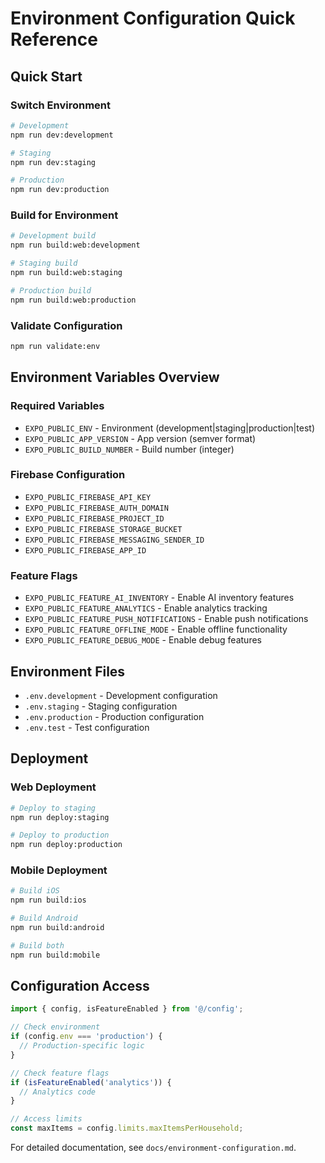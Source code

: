 # Environment Configuration Quick Reference

## Quick Start

### Switch Environment
```bash
# Development
npm run dev:development

# Staging  
npm run dev:staging

# Production
npm run dev:production
```

### Build for Environment
```bash
# Development build
npm run build:web:development

# Staging build
npm run build:web:staging  

# Production build
npm run build:web:production
```

### Validate Configuration
```bash
npm run validate:env
```

## Environment Variables Overview

### Required Variables
- `EXPO_PUBLIC_ENV` - Environment (development|staging|production|test)
- `EXPO_PUBLIC_APP_VERSION` - App version (semver format)
- `EXPO_PUBLIC_BUILD_NUMBER` - Build number (integer)

### Firebase Configuration
- `EXPO_PUBLIC_FIREBASE_API_KEY`
- `EXPO_PUBLIC_FIREBASE_AUTH_DOMAIN`
- `EXPO_PUBLIC_FIREBASE_PROJECT_ID`
- `EXPO_PUBLIC_FIREBASE_STORAGE_BUCKET`
- `EXPO_PUBLIC_FIREBASE_MESSAGING_SENDER_ID`
- `EXPO_PUBLIC_FIREBASE_APP_ID`

### Feature Flags
- `EXPO_PUBLIC_FEATURE_AI_INVENTORY` - Enable AI inventory features
- `EXPO_PUBLIC_FEATURE_ANALYTICS` - Enable analytics tracking
- `EXPO_PUBLIC_FEATURE_PUSH_NOTIFICATIONS` - Enable push notifications
- `EXPO_PUBLIC_FEATURE_OFFLINE_MODE` - Enable offline functionality
- `EXPO_PUBLIC_FEATURE_DEBUG_MODE` - Enable debug features

## Environment Files

- `.env.development` - Development configuration
- `.env.staging` - Staging configuration
- `.env.production` - Production configuration
- `.env.test` - Test configuration

## Deployment

### Web Deployment
```bash
# Deploy to staging
npm run deploy:staging

# Deploy to production
npm run deploy:production
```

### Mobile Deployment
```bash
# Build iOS
npm run build:ios

# Build Android
npm run build:android

# Build both
npm run build:mobile
```

## Configuration Access

```typescript
import { config, isFeatureEnabled } from '@/config';

// Check environment
if (config.env === 'production') {
  // Production-specific logic
}

// Check feature flags
if (isFeatureEnabled('analytics')) {
  // Analytics code
}

// Access limits
const maxItems = config.limits.maxItemsPerHousehold;
```

For detailed documentation, see `docs/environment-configuration.md`.